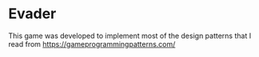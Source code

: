 # Evader
This game was developed to implement most of the design patterns that I read from https://gameprogrammingpatterns.com/
